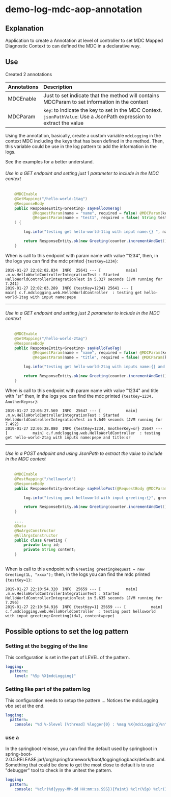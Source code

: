# demo-log-mdc-aop-annotation

## Explanation 
Application to create a Annotation at level of controller to set MDC Mapped Diagnostic Context  to can 
defined the MDC in a declarative way. 

## Use
Created 2 annotations

| Annotations| Description  |
| :--------- | :----------- |
| MDCEnable  | Just to set indicate that the method will contains MDCParam to set information in the context |
| MDCParam   | `key`: to indicate the key to set in the MDC Context. <br>`jsonPathValue`: Use a JsonPath expression to extract the value|

Using the annotation, basically, create a custom variable `mdcLogging` in the context MDC including the keys that has been defined in the method. 
Then, this variable could be use in the log pattern to add the information in the logs. 

See the examples for a better understand.

###### Use in a GET endpoint and setting just 1 parameter to include in the MDC context
```java
    @MDCEnable
    @GetMapping("/hello-world-1tag")
    @ResponseBody
    public ResponseEntity<Greeting> sayHelloOneTag(
            @RequestParam(name = "name", required = false) @MDCParam(key = "testKey") String name,
            @RequestParam(name = "test1", required = false) String test1
    ) {

        log.info("testing get hello-world-1tag with input name:{} ", name);

        return ResponseEntity.ok(new Greeting(counter.incrementAndGet(), String.format(template, name)));
    }
```
When is call to this endpoint with param name with value "1234", then, in the logs you can find the mdc printed `{testKey=1234}`:
```
2019-01-27 22:02:02.834  INFO  25641 --- [           main] .m.w.HelloWorldControllerIntegrationTest : Started HelloWorldControllerIntegrationTest in 5.327 seconds (JVM running for 7.241)
2019-01-27 22:02:03.289  INFO {testKey=1234} 25641 --- [           main] c.f.mdclogging.web.HelloWorldController  : testing get hello-world-1tag with input name:pepe 
```


----

###### Use in a GET endpoint and setting just 2 parameter to include in the MDC context
```java
    @MDCEnable
    @GetMapping("/hello-world-2tag")
    @ResponseBody
    public ResponseEntity<Greeting> sayHelloTwoTag(
            @RequestParam(name = "name", required = false) @MDCParam(key = "testKey") String name,
            @RequestParam(name = "title", required = false) @MDCParam(key = "AnotherKey") String title) {

        log.info("testing get hello-world-2tag with inputs name:{} and title:{}", name, title);

        return ResponseEntity.ok(new Greeting(counter.incrementAndGet(), String.format(template, name)));
    }
```
When is call to this endpoint with param name with value "1234" and title with "sr"
then, in the logs you can find the mdc printed `{testKey=1234, AnotherKey=sr}`:
```
2019-01-27 22:05:27.569  INFO  25647 --- [           main] .m.w.HelloWorldControllerIntegrationTest : Started HelloWorldControllerIntegrationTest in 5.649 seconds (JVM running for 7.492)
2019-01-27 22:05:28.080  INFO {testKey=1234, AnotherKey=sr} 25647 --- [           main] c.f.mdclogging.web.HelloWorldController  : testing get hello-world-2tag with inputs name:pepe and title:sr 
```

----

###### Use in a POST endpoint and using JsonPath to extract the value to include in the MDC context
```java
    @MDCEnable
    @PostMapping("/helloworld")
    @ResponseBody
    public ResponseEntity<Greeting> sayHelloPost(@RequestBody @MDCParam(key = "testKey", jsonPathValue = "$.id") Greeting greeting) {

        log.info("testing post helloworld with input greeting:{}", greeting);

        return ResponseEntity.ok(new Greeting(counter.incrementAndGet(), String.format(template, greeting.getContent())));
    }
    
    .... 
    @Data
    @NoArgsConstructor
    @AllArgsConstructor
    public class Greeting {
        private Long id;
        private String content;
    }
    
```
When is call to this endpoint with `Greeting greetingRequest = new Greeting(1L, "xxxx");`
then, in the logs you can find the mdc printed `{testKey=1}`:
```
2019-01-27 22:10:54.320  INFO  25659 --- [           main] .m.w.HelloWorldControllerIntegrationTest : Started HelloWorldControllerIntegrationTest in 5.635 seconds (JVM running for 7.296)
2019-01-27 22:10:54.916  INFO {testKey=1} 25659 --- [           main] c.f.mdclogging.web.HelloWorldController  : testing post helloworld with input greeting:Greeting(id=1, content=pepe)
```


## Possible options to set the log pattern

### Setting at the begging of the line
This configuration is set in the part of LEVEL of the pattern.
```yaml
logging:
  pattern:
    level: "%5p %X{mdcLogging}"
```


### Setting like part of the pattern log
This configuration needs to setup the pattern ... Notices the mdcLogging vbo set at the end.
```yaml
logging:
  pattern:
    console: "%d %-5level [%thread] %logger{0} : %msg %X{mdcLogging}%n"
```

### use a 
In the springboot release, you can find the default used by springboot in
spring-boot-2.0.5.RELEASE.jar!/org/springframework/boot/logging/logback/defaults.xml. 
Something that could be done to get the most close to default is to use "debugger" tool to check in the unitest the pattern. 
```yaml
logging:
  pattern:
    console: "%clr(%d{yyyy-MM-dd HH:mm:ss.SSS}){faint} %clr(%5p) %clr(18971){magenta} %clr(---){faint} %clr([%15.15t]){faint} %clr(%-40.40logger{39}){cyan} %clr(:){faint} %m %X{mdcLogging}%n%wEx"
```



